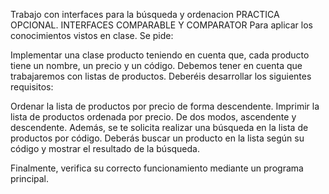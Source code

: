 Trabajo con interfaces para la búsqueda y ordenacion
PRACTICA OPCIONAL. INTERFACES COMPARABLE Y COMPARATOR
Para aplicar los conocimientos vistos en clase. Se pide:

Implementar una clase producto teniendo en cuenta que, cada producto tiene un nombre, un precio y un código. Debemos tener en cuenta que trabajaremos con listas de productos.
Deberéis desarrollar los siguientes requisitos:

Ordenar la lista de productos por precio de forma descendente.
Imprimir la lista de productos ordenada por precio. De dos modos, ascendente y descendente.
Además, se te solicita realizar una búsqueda en la lista de productos por código. Deberás buscar un producto en la lista según su código y mostrar el resultado de la búsqueda.

Finalmente, verifica su correcto funcionamiento mediante un programa principal.